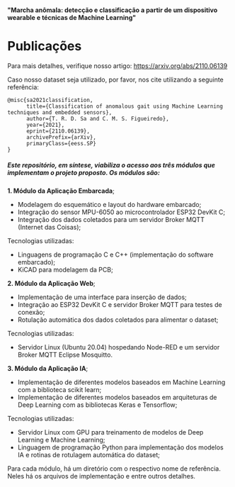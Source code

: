 #### "Marcha anômala: detecção e classificação a partir de um dispositivo wearable e técnicas de Machine Learning"

# Publicações

Para mais detalhes, verifique nosso artigo: https://arxiv.org/abs/2110.06139

Caso nosso dataset seja utilizado, por favor, nos cite utilizando a seguinte referência: &nbsp;
```
@misc{sa2021classification,
      title={Classification of anomalous gait using Machine Learning techniques and embedded sensors}, 
      author={T. R. D. Sa and C. M. S. Figueiredo},
      year={2021},
      eprint={2110.06139},
      archivePrefix={arXiv},
      primaryClass={eess.SP}
}
```

##### Este repositório, em síntese, viabiliza o acesso aos três módulos que implementam o projeto proposto. Os módulos são:

**1. Módulo da Aplicação Embarcada**;
   * Modelagem do esquemático e layout do hardware embarcado;
   * Integração do sensor MPU-6050 ao microcontrolador ESP32 DevKit C;
   * Integração dos dados coletados para um servidor Broker MQTT (Internet das Coisas);
  
  Tecnologias utilizadas:
   * Linguagens de programação C e C++ (implementação do software embarcado);
   * KiCAD para modelagem da PCB;
  
**2. Módulo da Aplicação Web**;
   * Implementação de uma interface para inserção de dados;
   * Integração ao ESP32 DevKit C e servidor Broker MQTT para testes de conexão;
   * Rotulação automática dos dados coletados para alimentar o dataset;
  
  Tecnologias utilizadas: 
  - Servidor Linux (Ubuntu 20.04) hospedando Node-RED e um servidor Broker MQTT Eclipse Mosquitto.
  
**3. Módulo da Aplicação IA**;
   * Implementação de diferentes modelos baseados em Machine Learning com a biblioteca scikit learn;
   * Implementação de diferentes modelos baseados em arquiteturas de Deep Learning com as bibliotecas Keras e Tensorflow;
  
  Tecnologias utilizadas:
   * Servidor Linux com GPU para treinamento de modelos de Deep Learning e Machine Learning;
   * Linguagem de programação Python para implementação dos modelos IA e rotinas de rotulagem automática do dataset;
  
  
 Para cada módulo, há um diretório com o respectivo nome de referência. Neles há os arquivos de implementação e entre outros detalhes.
 

 
